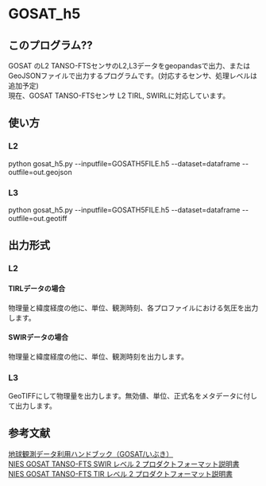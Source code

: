 # GOSAT_h5

## このプログラム??
GOSAT のL2 TANSO-FTSセンサのL2,L3データをgeopandasで出力、またはGeoJSONファイルで出力するプログラムです。(対応するセンサ、処理レベルは追加予定)  
現在、GOSAT TANSO-FTSセンサ L2 TIRL, SWIRLに対応しています。

## 使い方
### L2  
python gosat_h5.py --inputfile=GOSATH5FILE.h5 --dataset=dataframe --outfile=out.geojson  
### L3
python gosat_h5.py --inputfile=GOSATH5FILE.h5 --dataset=dataframe --outfile=out.geotiff  

## 出力形式
### L2  
#### TIRLデータの場合
物理量と緯度経度の他に、単位、観測時刻、各プロファイルにおける気圧を出力します。
#### SWIRデータの場合  
物理量と緯度経度の他に、単位、観測時刻を出力します。  

### L3  
GeoTIFFにして物理量を出力します。無効値、単位、正式名をメタデータに付して出力します。

## 参考文献  
[地球観測データ利用ハンドブック（GOSAT/いぶき）](https://data2.gosat.nies.go.jp/doc/GOSAT_HB_J_1stEdition_for_HP.pdf)  
[NIES GOSAT TANSO-FTS SWIR レベル 2 プロダクトフォーマット説明書](https://data2.gosat.nies.go.jp/doc/documents/GOSAT_ProductDescription_21_FTSSWIRL2_V3.10_ja.pdf)  
[NIES GOSAT TANSO-FTS TIR レベル 2 プロダクトフォーマット説明書](https://data2.gosat.nies.go.jp/GosatDataArchiveService/doc/GU/GOSAT_ProductDescription_22_FTSTIRL2_V2.31_ja.pdf)
